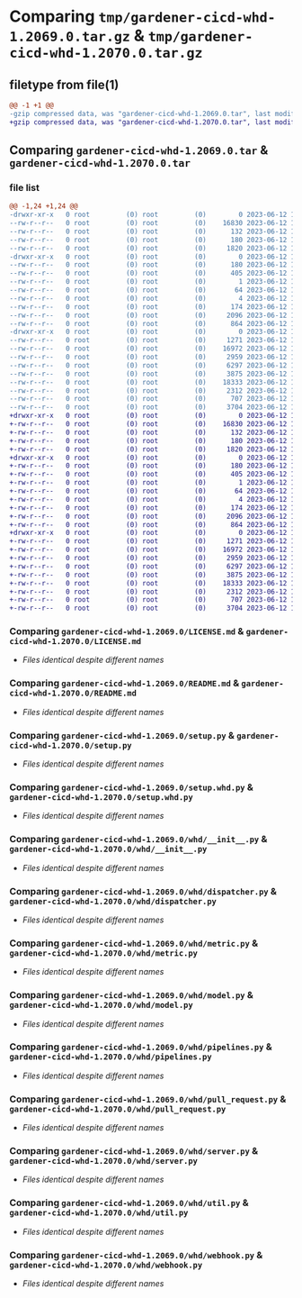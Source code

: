 # Comparing `tmp/gardener-cicd-whd-1.2069.0.tar.gz` & `tmp/gardener-cicd-whd-1.2070.0.tar.gz`

## filetype from file(1)

```diff
@@ -1 +1 @@
-gzip compressed data, was "gardener-cicd-whd-1.2069.0.tar", last modified: Mon Jun 12 15:29:11 2023, max compression
+gzip compressed data, was "gardener-cicd-whd-1.2070.0.tar", last modified: Mon Jun 12 17:49:35 2023, max compression
```

## Comparing `gardener-cicd-whd-1.2069.0.tar` & `gardener-cicd-whd-1.2070.0.tar`

### file list

```diff
@@ -1,24 +1,24 @@
-drwxr-xr-x   0 root         (0) root         (0)        0 2023-06-12 15:29:11.652516 gardener-cicd-whd-1.2069.0/
--rw-r--r--   0 root         (0) root         (0)    16830 2023-06-12 15:25:57.000000 gardener-cicd-whd-1.2069.0/LICENSE.md
--rw-r--r--   0 root         (0) root         (0)      132 2023-06-12 15:25:57.000000 gardener-cicd-whd-1.2069.0/NOTICE.md
--rw-r--r--   0 root         (0) root         (0)      180 2023-06-12 15:29:11.652516 gardener-cicd-whd-1.2069.0/PKG-INFO
--rw-r--r--   0 root         (0) root         (0)     1820 2023-06-12 15:25:57.000000 gardener-cicd-whd-1.2069.0/README.md
-drwxr-xr-x   0 root         (0) root         (0)        0 2023-06-12 15:29:11.652516 gardener-cicd-whd-1.2069.0/gardener_cicd_whd.egg-info/
--rw-r--r--   0 root         (0) root         (0)      180 2023-06-12 15:29:11.000000 gardener-cicd-whd-1.2069.0/gardener_cicd_whd.egg-info/PKG-INFO
--rw-r--r--   0 root         (0) root         (0)      405 2023-06-12 15:29:11.000000 gardener-cicd-whd-1.2069.0/gardener_cicd_whd.egg-info/SOURCES.txt
--rw-r--r--   0 root         (0) root         (0)        1 2023-06-12 15:29:11.000000 gardener-cicd-whd-1.2069.0/gardener_cicd_whd.egg-info/dependency_links.txt
--rw-r--r--   0 root         (0) root         (0)       64 2023-06-12 15:29:11.000000 gardener-cicd-whd-1.2069.0/gardener_cicd_whd.egg-info/requires.txt
--rw-r--r--   0 root         (0) root         (0)        4 2023-06-12 15:29:11.000000 gardener-cicd-whd-1.2069.0/gardener_cicd_whd.egg-info/top_level.txt
--rw-r--r--   0 root         (0) root         (0)      174 2023-06-12 15:29:11.652516 gardener-cicd-whd-1.2069.0/setup.cfg
--rw-r--r--   0 root         (0) root         (0)     2096 2023-06-12 15:25:57.000000 gardener-cicd-whd-1.2069.0/setup.py
--rw-r--r--   0 root         (0) root         (0)      864 2023-06-12 15:25:57.000000 gardener-cicd-whd-1.2069.0/setup.whd.py
-drwxr-xr-x   0 root         (0) root         (0)        0 2023-06-12 15:29:11.652516 gardener-cicd-whd-1.2069.0/whd/
--rw-r--r--   0 root         (0) root         (0)     1271 2023-06-12 15:25:57.000000 gardener-cicd-whd-1.2069.0/whd/__init__.py
--rw-r--r--   0 root         (0) root         (0)    16972 2023-06-12 15:25:57.000000 gardener-cicd-whd-1.2069.0/whd/dispatcher.py
--rw-r--r--   0 root         (0) root         (0)     2959 2023-06-12 15:25:57.000000 gardener-cicd-whd-1.2069.0/whd/metric.py
--rw-r--r--   0 root         (0) root         (0)     6297 2023-06-12 15:25:57.000000 gardener-cicd-whd-1.2069.0/whd/model.py
--rw-r--r--   0 root         (0) root         (0)     3875 2023-06-12 15:25:57.000000 gardener-cicd-whd-1.2069.0/whd/pipelines.py
--rw-r--r--   0 root         (0) root         (0)    18333 2023-06-12 15:25:57.000000 gardener-cicd-whd-1.2069.0/whd/pull_request.py
--rw-r--r--   0 root         (0) root         (0)     2312 2023-06-12 15:25:57.000000 gardener-cicd-whd-1.2069.0/whd/server.py
--rw-r--r--   0 root         (0) root         (0)      707 2023-06-12 15:25:57.000000 gardener-cicd-whd-1.2069.0/whd/util.py
--rw-r--r--   0 root         (0) root         (0)     3704 2023-06-12 15:25:57.000000 gardener-cicd-whd-1.2069.0/whd/webhook.py
+drwxr-xr-x   0 root         (0) root         (0)        0 2023-06-12 17:49:35.694846 gardener-cicd-whd-1.2070.0/
+-rw-r--r--   0 root         (0) root         (0)    16830 2023-06-12 17:48:37.000000 gardener-cicd-whd-1.2070.0/LICENSE.md
+-rw-r--r--   0 root         (0) root         (0)      132 2023-06-12 17:48:37.000000 gardener-cicd-whd-1.2070.0/NOTICE.md
+-rw-r--r--   0 root         (0) root         (0)      180 2023-06-12 17:49:35.694846 gardener-cicd-whd-1.2070.0/PKG-INFO
+-rw-r--r--   0 root         (0) root         (0)     1820 2023-06-12 17:48:37.000000 gardener-cicd-whd-1.2070.0/README.md
+drwxr-xr-x   0 root         (0) root         (0)        0 2023-06-12 17:49:35.694846 gardener-cicd-whd-1.2070.0/gardener_cicd_whd.egg-info/
+-rw-r--r--   0 root         (0) root         (0)      180 2023-06-12 17:49:35.000000 gardener-cicd-whd-1.2070.0/gardener_cicd_whd.egg-info/PKG-INFO
+-rw-r--r--   0 root         (0) root         (0)      405 2023-06-12 17:49:35.000000 gardener-cicd-whd-1.2070.0/gardener_cicd_whd.egg-info/SOURCES.txt
+-rw-r--r--   0 root         (0) root         (0)        1 2023-06-12 17:49:35.000000 gardener-cicd-whd-1.2070.0/gardener_cicd_whd.egg-info/dependency_links.txt
+-rw-r--r--   0 root         (0) root         (0)       64 2023-06-12 17:49:35.000000 gardener-cicd-whd-1.2070.0/gardener_cicd_whd.egg-info/requires.txt
+-rw-r--r--   0 root         (0) root         (0)        4 2023-06-12 17:49:35.000000 gardener-cicd-whd-1.2070.0/gardener_cicd_whd.egg-info/top_level.txt
+-rw-r--r--   0 root         (0) root         (0)      174 2023-06-12 17:49:35.694846 gardener-cicd-whd-1.2070.0/setup.cfg
+-rw-r--r--   0 root         (0) root         (0)     2096 2023-06-12 17:48:37.000000 gardener-cicd-whd-1.2070.0/setup.py
+-rw-r--r--   0 root         (0) root         (0)      864 2023-06-12 17:48:37.000000 gardener-cicd-whd-1.2070.0/setup.whd.py
+drwxr-xr-x   0 root         (0) root         (0)        0 2023-06-12 17:49:35.694846 gardener-cicd-whd-1.2070.0/whd/
+-rw-r--r--   0 root         (0) root         (0)     1271 2023-06-12 17:48:37.000000 gardener-cicd-whd-1.2070.0/whd/__init__.py
+-rw-r--r--   0 root         (0) root         (0)    16972 2023-06-12 17:48:37.000000 gardener-cicd-whd-1.2070.0/whd/dispatcher.py
+-rw-r--r--   0 root         (0) root         (0)     2959 2023-06-12 17:48:37.000000 gardener-cicd-whd-1.2070.0/whd/metric.py
+-rw-r--r--   0 root         (0) root         (0)     6297 2023-06-12 17:48:37.000000 gardener-cicd-whd-1.2070.0/whd/model.py
+-rw-r--r--   0 root         (0) root         (0)     3875 2023-06-12 17:48:37.000000 gardener-cicd-whd-1.2070.0/whd/pipelines.py
+-rw-r--r--   0 root         (0) root         (0)    18333 2023-06-12 17:48:37.000000 gardener-cicd-whd-1.2070.0/whd/pull_request.py
+-rw-r--r--   0 root         (0) root         (0)     2312 2023-06-12 17:48:37.000000 gardener-cicd-whd-1.2070.0/whd/server.py
+-rw-r--r--   0 root         (0) root         (0)      707 2023-06-12 17:48:37.000000 gardener-cicd-whd-1.2070.0/whd/util.py
+-rw-r--r--   0 root         (0) root         (0)     3704 2023-06-12 17:48:37.000000 gardener-cicd-whd-1.2070.0/whd/webhook.py
```

### Comparing `gardener-cicd-whd-1.2069.0/LICENSE.md` & `gardener-cicd-whd-1.2070.0/LICENSE.md`

 * *Files identical despite different names*

### Comparing `gardener-cicd-whd-1.2069.0/README.md` & `gardener-cicd-whd-1.2070.0/README.md`

 * *Files identical despite different names*

### Comparing `gardener-cicd-whd-1.2069.0/setup.py` & `gardener-cicd-whd-1.2070.0/setup.py`

 * *Files identical despite different names*

### Comparing `gardener-cicd-whd-1.2069.0/setup.whd.py` & `gardener-cicd-whd-1.2070.0/setup.whd.py`

 * *Files identical despite different names*

### Comparing `gardener-cicd-whd-1.2069.0/whd/__init__.py` & `gardener-cicd-whd-1.2070.0/whd/__init__.py`

 * *Files identical despite different names*

### Comparing `gardener-cicd-whd-1.2069.0/whd/dispatcher.py` & `gardener-cicd-whd-1.2070.0/whd/dispatcher.py`

 * *Files identical despite different names*

### Comparing `gardener-cicd-whd-1.2069.0/whd/metric.py` & `gardener-cicd-whd-1.2070.0/whd/metric.py`

 * *Files identical despite different names*

### Comparing `gardener-cicd-whd-1.2069.0/whd/model.py` & `gardener-cicd-whd-1.2070.0/whd/model.py`

 * *Files identical despite different names*

### Comparing `gardener-cicd-whd-1.2069.0/whd/pipelines.py` & `gardener-cicd-whd-1.2070.0/whd/pipelines.py`

 * *Files identical despite different names*

### Comparing `gardener-cicd-whd-1.2069.0/whd/pull_request.py` & `gardener-cicd-whd-1.2070.0/whd/pull_request.py`

 * *Files identical despite different names*

### Comparing `gardener-cicd-whd-1.2069.0/whd/server.py` & `gardener-cicd-whd-1.2070.0/whd/server.py`

 * *Files identical despite different names*

### Comparing `gardener-cicd-whd-1.2069.0/whd/util.py` & `gardener-cicd-whd-1.2070.0/whd/util.py`

 * *Files identical despite different names*

### Comparing `gardener-cicd-whd-1.2069.0/whd/webhook.py` & `gardener-cicd-whd-1.2070.0/whd/webhook.py`

 * *Files identical despite different names*

